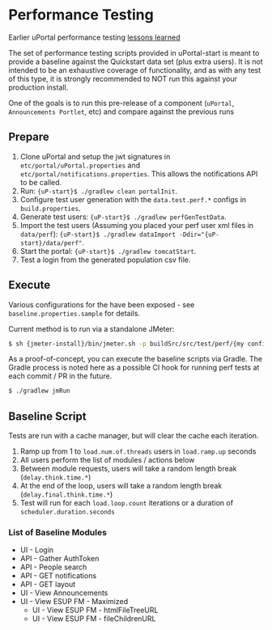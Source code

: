 # Performance Testing

Earlier uPortal performance testing [lessons learned](https://apereo.atlassian.net/wiki/spaces/UPM43/pages/103948792/uPortal+Load+Testing+Tips)

The set of performance testing scripts provided in uPortal-start is meant to provide a baseline against the Quickstart data set (plus extra users).  It is not intended to be an exhaustive coverage of functionality, and as with any test of this type, it is strongly recommended to NOT run this against your production install.

One of the goals is to run this pre-release of a component (`uPortal`, `Announcements Portlet`, etc) and compare against the previous runs

## Prepare

1.  Clone uPortal and setup the jwt signatures in `etc/portal/uPortal.properties` and `etc/portal/notifications.properties`.  This allows the notifications API to be called.
2.  Run: `{uP-start}$ ./gradlew clean portalInit`.
3.  Configure test user generation with the `data.test.perf.*` configs in `build.properties`.
4.  Generate test users: `{uP-start}$ ./gradlew perfGenTestData`.
5.  Import the test users (Assuming you placed your perf user xml files in `data/perf`): `{uP-start}$ ./gradlew dataImport -Ddir="{uP-start}/data/perf"`.
6.  Start the portal: `{uP-start}$ ./gradlew tomcatStart`.
7.  Test a login from the generated population csv file.

## Execute

Various configurations for the have been exposed - see `baseline.properties.sample` for details.

Current method is to run via a standalone JMeter:

```sh
$ sh {jmeter-install}/bin/jmeter.sh -p buildSrc/src/test/perf/{my config}.properties -t buildSrc/src/test/perf/baseline.jmx
```

As a proof-of-concept, you can execute the baseline scripts via Gradle.  The Gradle process is noted here as a possible CI hook for running perf tests at each commit / PR in the future.
```sh
$ ./gradlew jmRun
```

## Baseline Script

Tests are run with a cache manager, but will clear the cache each iteration.

1.  Ramp up from 1 to `load.num.of.threads` users in `load.ramp.up` seconds
2.  All users perform the list of modules / actions below
3.  Between module requests, users will take a random length break (`delay.think.time.*`)
4.  At the end of the loop, users will take a random length break (`delay.final.think.time.*`)
4.  Test will run for each `load.loop.count` iterations or a duration of `scheduler.duration.seconds`

### List of Baseline Modules

*   UI - Login
*   API - Gather AuthToken
*   API - People search
*   API - GET notifications
*   API - GET layout
*   UI - View Announcements
*   UI - View ESUP FM - Maximized
    *   UI - View ESUP FM - htmlFileTreeURL
    *   UI - View ESUP FM - fileChildrenURL
